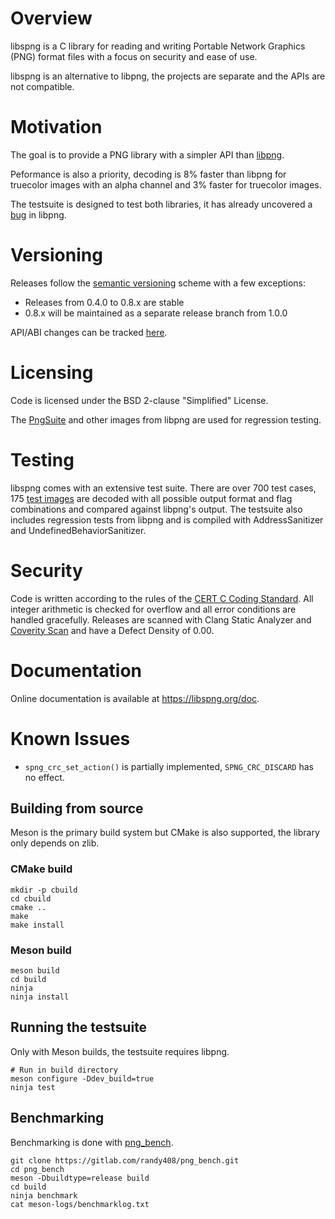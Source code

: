 # Overview

libspng is a C library for reading and writing Portable Network Graphics (PNG) 
format files with a focus on security and ease of use.

libspng is an alternative to libpng, the projects are separate and the APIs are
not compatible.

# Motivation 

The goal is to provide a PNG library with a simpler API than [libpng](https://github.com/glennrp/libpng/blob/libpng16/png.h).

Peformance is also a priority, decoding is 8% faster than libpng for truecolor images with an alpha channel and 3% faster for truecolor images.

The testsuite is designed to test both libraries, it has already uncovered a [bug](https://sourceforge.net/p/libpng/bugs/282/) in libpng.

# Versioning

Releases follow the [semantic versioning](https://semver.org/) scheme with a few exceptions:

* Releases from 0.4.0 to 0.8.x are stable
* 0.8.x will be maintained as a separate release branch from 1.0.0

API/ABI changes can be tracked [here](https://abi-laboratory.pro/index.php?view=timeline&l=libspng).

# Licensing

Code is licensed under the BSD 2-clause "Simplified" License.

The [PngSuite](http://www.schaik.com/pngsuite/) and other images from libpng are 
used for regression testing.

# Testing

libspng comes with an extensive test suite. There are over 700 test cases, 
175 [test images](http://www.schaik.com/pngsuite/) are decoded with all possible 
output format and flag combinations and compared against libpng's output. 
The testsuite also includes regression tests from libpng and is compiled with 
AddressSanitizer and UndefinedBehaviorSanitizer.

# Security

Code is written according to the rules of the 
[CERT C Coding Standard](https://wiki.sei.cmu.edu/confluence/display/c/SEI+CERT+C+Coding+Standard).
All integer arithmetic is checked for overflow and all error conditions are handled gracefully. 
Releases are scanned with Clang Static Analyzer and [Coverity Scan](https://scan.coverity.com/projects/randy408-libspng) 
and have a Defect Density of 0.00.

# Documentation

Online documentation is available at https://libspng.org/doc.

# Known Issues

* `spng_crc_set_action()` is partially implemented, `SPNG_CRC_DISCARD` has no effect.

## Building from source

Meson is the primary build system but CMake is also supported, the library only depends on zlib.

### CMake build

```
mkdir -p cbuild
cd cbuild
cmake ..
make
make install
```

### Meson build

```
meson build
cd build
ninja
ninja install
```

## Running the testsuite

Only with Meson builds, the testsuite requires libpng.

```
# Run in build directory
meson configure -Ddev_build=true
ninja test
```

## Benchmarking

Benchmarking is done with [png_bench](https://gitlab.com/randy408/png_bench).

```
git clone https://gitlab.com/randy408/png_bench.git
cd png_bench
meson -Dbuildtype=release build
cd build
ninja benchmark
cat meson-logs/benchmarklog.txt
```